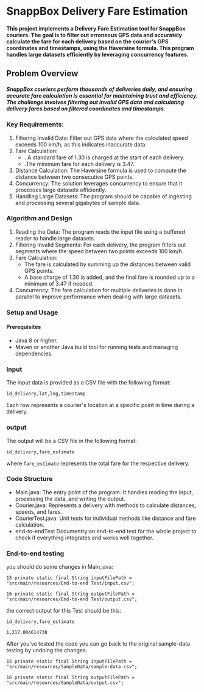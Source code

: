 
# SnappBox Delivery Fare Estimation

#### This project implements a Delivery Fare Estimation tool for SnappBox couriers. The goal is to filter out erroneous GPS data and accurately calculate the fare for each delivery based on the courier's GPS coordinates and timestamps, using the Haversine formula. This program handles large datasets efficiently by leveraging concurrency features.

## Problem Overview
##### SnappBox couriers perform thousands of deliveries daily, and ensuring accurate fare calculation is essential for maintaining trust and efficiency. The challenge involves filtering out invalid GPS data and calculating delivery fares based on filtered coordinates and timestamps.

### Key Requirements:
1. Filtering Invalid Data: Filter out GPS data where the calculated speed exceeds 100 km/h, as this indicates inaccurate data.
2. Fare Calculation:
    * . A standard fare of 1.30 is charged at the start of each delivery.
    * .The minimum fare for each delivery is 3.47.
3. Distance Calculation: The Haversine formula is used to compute the distance between two consecutive GPS points.
4. Concurrency: The solution leverages concurrency to ensure that it processes large datasets efficiently.
5. Handling Large Datasets: The program should be capable of ingesting and processing several gigabytes of sample data.

### Algorithm and Design

1. Reading the Data: The program reads the input file using a buffered reader to handle large datasets.
2. Filtering Invalid Segments: For each delivery, the program filters out segments where the speed between two points exceeds 100 km/h.
3. Fare Calculation:
    * The fare is calculated by summing up the distances between valid GPS points.
    * A base charge of 1.30 is added, and the final fare is rounded up to a minimum of 3.47 if needed.
4. Concurrency: The fare calculation for multiple deliveries is done in parallel to improve performance when dealing with large datasets.

### Setup and Usage
#### Prerequisites
* Java 8 or higher.
* Maven or another Java build tool for running tests and managing dependencies.

### Input
The input data is provided as a CSV file with the following format:

`id_delivery,lat,lng,timestamp`

Each row represents a courier's location at a specific point in time during a delivery.

### output
The output will be a CSV file in the following format:

`id_delivery,fare_estimate`

where `fare_estimate` represents the total fare for the respective delivery.
### Code Structure
* Main.java: The entry point of the program. It handles reading the input, processing the data, and writing the output.
* Courier.java: Represents a delivery with methods to calculate distances, speeds, and fares.
* CourierTest.java: Unit tests for individual methods like distance and fare calculation.
* end-to-endTest Documentry:an end-to-end test for the whole project to check if everything integrates and works well together.

### End-to-end testing
you should do some changes in Main.java:

`15 private static final String inputFilePath = "src/main/resources/End-to-end Test/input.csv";`

`16 private static final String outputFilePath = "src/main/resources/End-to-end Test/output.csv";`

the correct output for this Test should be this:

`id_delivery,fare_estimate`

`1,217.004614738`

After you've tested the code you can go back to the original sample-data testing by undoing the changes.

`15 private static final String inputFilePath = "src/main/resources/SampleData/sample-data.csv";`

`16 private static final String outputFilePath = "src/main/resources/SampleData/output.csv";`